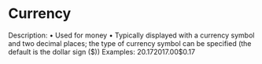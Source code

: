 # Currency

Description: • Used for money
• Typically displayed with a currency symbol and two
 decimal places; the type of currency symbol can be specified (the 
default is the dollar sign ($))
Examples: $20.17$2017.00$0.17